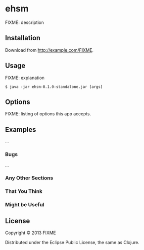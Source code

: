 # ehsm

FIXME: description

## Installation

Download from http://example.com/FIXME.

## Usage

FIXME: explanation

    $ java -jar ehsm-0.1.0-standalone.jar [args]

## Options

FIXME: listing of options this app accepts.

## Examples

...

### Bugs

...

### Any Other Sections
### That You Think
### Might be Useful

## License

Copyright © 2013 FIXME

Distributed under the Eclipse Public License, the same as Clojure.
